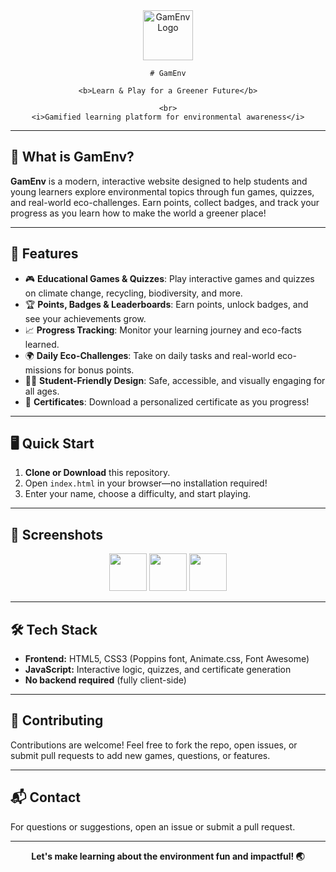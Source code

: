 
<div align="center">
	<img src="https://img.icons8.com/color/96/000000/leaf.png" width="80" alt="GamEnv Logo"/>
  
	# GamEnv
  
	<b>Learn & Play for a Greener Future</b>
  
	<br>
	<i>Gamified learning platform for environmental awareness</i>
</div>

---

## 🌱 What is GamEnv?

**GamEnv** is a modern, interactive website designed to help students and young learners explore environmental topics through fun games, quizzes, and real-world eco-challenges. Earn points, collect badges, and track your progress as you learn how to make the world a greener place!

---

## 🚀 Features

- 🎮 **Educational Games & Quizzes**: Play interactive games and quizzes on climate change, recycling, biodiversity, and more.
- 🏆 **Points, Badges & Leaderboards**: Earn points, unlock badges, and see your achievements grow.
- 📈 **Progress Tracking**: Monitor your learning journey and eco-facts learned.
- 🌍 **Daily Eco-Challenges**: Take on daily tasks and real-world eco-missions for bonus points.
- 🧑‍🎓 **Student-Friendly Design**: Safe, accessible, and visually engaging for all ages.
- 🥇 **Certificates**: Download a personalized certificate as you progress!

---

## 🖥️ Quick Start

1. **Clone or Download** this repository.
2. Open `index.html` in your browser—no installation required!
3. Enter your name, choose a difficulty, and start playing.

---

## 📸 Screenshots

<div align="center">
	<img src="https://img.icons8.com/color/96/000000/quiz.png" width="60"/>
	<img src="https://img.icons8.com/color/96/000000/medal.png" width="60"/>
	<img src="https://img.icons8.com/color/96/000000/plant-under-sun.png" width="60"/>
</div>

---

## 🛠️ Tech Stack

- **Frontend:** HTML5, CSS3 (Poppins font, Animate.css, Font Awesome)
- **JavaScript:** Interactive logic, quizzes, and certificate generation
- **No backend required** (fully client-side)

---

## 🤝 Contributing

Contributions are welcome! Feel free to fork the repo, open issues, or submit pull requests to add new games, questions, or features.

---

## 📬 Contact

For questions or suggestions, open an issue or submit a pull request.

---

<div align="center">
	<b>Let's make learning about the environment fun and impactful! 🌏</b>
</div>

